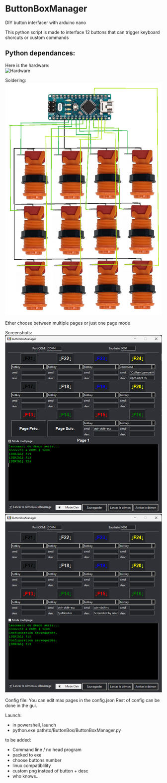 # ButtonBoxManager
DIY button interfacer with arduino nano 

This python script is made to interface 12 buttons that can trigger keyboard shorcuts or custom commands

Python dependances:
 -

Here is the hardware:  
![Hardware](png/ButtonBox.png)

Soldering:  
![Soldering](png/soldering.png)  

Ether choose between multiple pages or just one page mode

Screenshots:  
![Screenshot1](png/screen1.png)  
![Screenshot2](png/screen2.png)  


Config file: 
You can edit max pages in the config.json 
Rest of config can be done in the gui.

Launch:
 - in powershell, launch
 - python.exe path/to/ButtonBox/ButtonBoxManager.py

to be added:
- Command line / no head program
- packed to exe
- choose buttons number
- linux compatiblility
- custom png instead of button + desc
- who knows...
